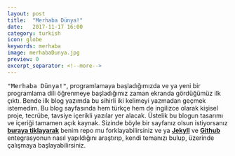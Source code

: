 ```yaml
---
layout: post
title:  "Merhaba Dünya!"
date:   2017-11-17 16:00
category: turkish
icon: globe
keywords: merhaba
image: merhabaDunya.jpg
preview: 0
excerpt_separator: <!--more-->
---
```


<kbd>"Merhaba Dünya!"</kbd>, programlamaya başladığımızda ve ya yeni bir programlama dili öğrenmeye başladığımız zaman ekranda gördüğümüz ilk çıktı. Bende ilk blog yazımda bu sihirli iki kelimeyi yazmadan geçmek istemedim. Bu blog sayfasında hem türkçe hem de ingilizce olarak kişisel proje, tecrübe, tavsiye içerikli yazılar yer alacak. <!--more-->Üstelik bu blogun tasarımı ve içeriği tamamen açık kaynak. Sizinde böyle bir sayfanız olsun istiyorsanız <strong>[buraya tiklayarak](https://github.com/beratgumus/beratgumus.github.io)</strong> benim repo mu forklayabilirsiniz ve ya <strong>[Jekyll](https://jekyllrb.com/)</strong> ve <strong>[Github](https://github.com/)</strong> entegrasyonun nasıl yapıldığını araştırıp, kendi temanızı bulup, üzerinde çalışmaya başlayabilirsiniz.
